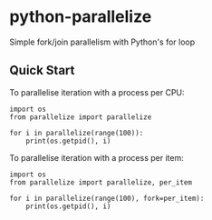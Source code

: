 python-parallelize
==================

Simple fork/join parallelism with Python's for loop


Quick Start
-----------

To parallelise iteration with a process per CPU:

    import os
    from parallelize import parallelize
    
    for i in parallelize(range(100)):
        print(os.getpid(), i)

To parallelise iteration with a process per item:

    import os
    from parallelize import parallelize, per_item
    
    for i in parallelize(range(100), fork=per_item):
        print(os.getpid(), i)
